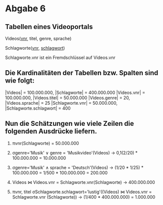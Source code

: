 # Abgabe 6

## Tabellen eines Videoportals

Videos(<u>vnr</u>, titel, genre, sprache)

Schlagworte(<u>vnr</u>, <u>schlagwort</u>)

Schlagworte.vnr ist ein Fremdschlüssel auf Videos.vnr

## Die Kardinalitäten der Tabellen bzw. Spalten sind wie folgt:

|Videos| = 100.000.000, |Schlagworte| = 400.000.000
|Videos.vnr| = 100.000.000, |Videos.titel| = 50.000.000
|Videos.genre| = 20, |Videos.sprache| = 25
|Schlagworte.vnr| = 50.000.000, |Schlagworte.schlagwort| = 400

## Nun die Schätzungen wie viele Zeilen die folgenden Ausdrücke liefern.

1. πvnr(Schlagworte) = 50.000.000

2. σgenre='Musik' ∨ genre = 'Musikvideo'(Videos) &rarr; 0,1(2/20) * 100.000.000 = 10.000.000

3. σgenre='Musik' ∧ sprache = 'Deutsch'(Videos) &rarr; (1/20 * 1/25) * 100.000.000 = 1/500 * 100.000.000 = 200.000

4. Videos ⋈ Videos.vnr = Schlagworte.vnr(Schlagworte) &rarr; 400.000.000

5. πvnr, titel σSchlagworte.schlagwort='lustig'((Videos) ⋈ Videos.vnr = Schlagworte.vnr (Schlagworte)) &rarr; (1/400 * 400.000.000) = 1.000.000